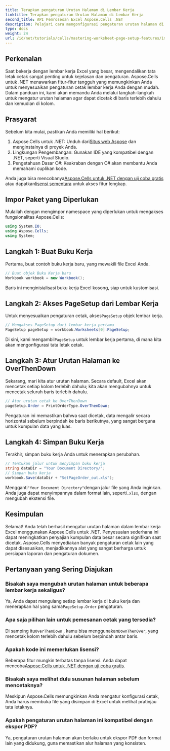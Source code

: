 ```yaml
---
title: Terapkan pengaturan Urutan Halaman di Lembar Kerja
linktitle: Terapkan pengaturan Urutan Halaman di Lembar Kerja
second_title: API Pemrosesan Excel Aspose.Cells .NET
description: Pelajari cara mengonfigurasi pengaturan urutan halaman di Excel menggunakan Aspose.Cells untuk .NET. Panduan langkah demi langkah ini menunjukkan cara mencetak di seluruh baris terlebih dahulu dan kemudian di seluruh kolom, memastikan lembar kerja besar Anda tampak rapi di atas kertas.
type: docs
weight: 24
url: /id/net/tutorials/cells/mastering-worksheet-page-setup-features/implement-page-order-settings/
---
```

## Perkenalan

Saat bekerja dengan lembar kerja Excel yang besar, mengendalikan tata letak cetak sangat penting untuk kejelasan dan pengaturan. Aspose.Cells untuk .NET menawarkan fitur-fitur tangguh yang memungkinkan Anda untuk menyesuaikan pengaturan cetak lembar kerja Anda dengan mudah. Dalam panduan ini, kami akan memandu Anda melalui langkah-langkah untuk mengatur urutan halaman agar dapat dicetak di baris terlebih dahulu dan kemudian di kolom.

## Prasyarat

Sebelum kita mulai, pastikan Anda memiliki hal berikut:

1. Aspose.Cells untuk .NET: Unduh dari[Situs web Aspose](https://releases.aspose.com/cells/net/) dan menginstalnya di proyek Anda.
2. Lingkungan Pengembangan: Gunakan IDE yang kompatibel dengan .NET, seperti Visual Studio.
3. Pengetahuan Dasar C#: Keakraban dengan C# akan membantu Anda memahami cuplikan kode.

 Anda juga bisa mencobanya[Aspose.Cells untuk .NET dengan uji coba gratis](https://releases.aspose.com/) atau dapatkan[lisensi sementara](https://purchase.aspose.com/temporary-license/) untuk akses fitur lengkap.

## Impor Paket yang Diperlukan

Mulailah dengan mengimpor namespace yang diperlukan untuk mengakses fungsionalitas Aspose.Cells:

```csharp
using System.IO;
using Aspose.Cells;
using System;
```

## Langkah 1: Buat Buku Kerja

Pertama, buat contoh buku kerja baru, yang mewakili file Excel Anda.

```csharp
// Buat objek Buku Kerja baru
Workbook workbook = new Workbook();
```

Baris ini menginisialisasi buku kerja Excel kosong, siap untuk kustomisasi.

## Langkah 2: Akses PageSetup dari Lembar Kerja

 Untuk menyesuaikan pengaturan cetak, akses`PageSetup` objek lembar kerja.

```csharp
// Mengakses PageSetup dari lembar kerja pertama
PageSetup pageSetup = workbook.Worksheets[0].PageSetup;
```

 Di sini, kami mengambil`PageSetup` untuk lembar kerja pertama, di mana kita akan mengonfigurasi tata letak cetak.

## Langkah 3: Atur Urutan Halaman ke OverThenDown

Sekarang, mari kita atur urutan halaman. Secara default, Excel akan mencetak setiap kolom terlebih dahulu; kita akan mengubahnya untuk mencetak seluruh baris terlebih dahulu.

```csharp
// Atur urutan cetak ke OverThenDown
pageSetup.Order = PrintOrderType.OverThenDown;
```

Pengaturan ini memastikan bahwa saat dicetak, data mengalir secara horizontal sebelum berpindah ke baris berikutnya, yang sangat berguna untuk kumpulan data yang luas.

## Langkah 4: Simpan Buku Kerja

Terakhir, simpan buku kerja Anda untuk menerapkan perubahan.

```csharp
// Tentukan jalur untuk menyimpan buku kerja
string dataDir = "Your Document Directory/";
// Simpan buku kerja
workbook.Save(dataDir + "SetPageOrder_out.xls");
```

 Mengganti`"Your Document Directory"`dengan jalur file yang Anda inginkan. Anda juga dapat menyimpannya dalam format lain, seperti`.xlsx`, dengan mengubah ekstensi file.

## Kesimpulan

Selamat! Anda telah berhasil mengatur urutan halaman dalam lembar kerja Excel menggunakan Aspose.Cells untuk .NET. Penyesuaian sederhana ini dapat meningkatkan penyajian kumpulan data besar secara signifikan saat dicetak. Aspose.Cells menyediakan banyak pengaturan cetak lain yang dapat disesuaikan, menjadikannya alat yang sangat berharga untuk persiapan laporan dan pengaturan dokumen.

## Pertanyaan yang Sering Diajukan

### Bisakah saya mengubah urutan halaman untuk beberapa lembar kerja sekaligus?

 Ya, Anda dapat mengulang setiap lembar kerja di buku kerja dan menerapkan hal yang sama`PageSetup.Order` pengaturan.

### Apa saja pilihan lain untuk pemesanan cetak yang tersedia?

 Di samping itu`OverThenDown` , kamu bisa menggunakan`DownThenOver`, yang mencetak kolom terlebih dahulu sebelum berpindah antar baris.

### Apakah kode ini memerlukan lisensi?

 Beberapa fitur mungkin terbatas tanpa lisensi. Anda dapat mencoba[Aspose.Cells untuk .NET dengan uji coba gratis](https://releases.aspose.com/).

### Bisakah saya melihat dulu susunan halaman sebelum mencetaknya?

Meskipun Aspose.Cells memungkinkan Anda mengatur konfigurasi cetak, Anda harus membuka file yang disimpan di Excel untuk melihat pratinjau tata letaknya.

### Apakah pengaturan urutan halaman ini kompatibel dengan ekspor PDF?

Ya, pengaturan urutan halaman akan berlaku untuk ekspor PDF dan format lain yang didukung, guna memastikan alur halaman yang konsisten.